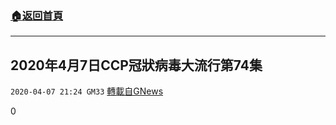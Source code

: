 ###  [:house:返回首頁](https://github.com/ourhimalayas/txt)
---

## 2020年4月7日CCP冠狀病毒大流行第74集
`2020-04-07 21:24 GM33` [轉載自GNews](https://gnews.org/zh-hant/165392/)

0
